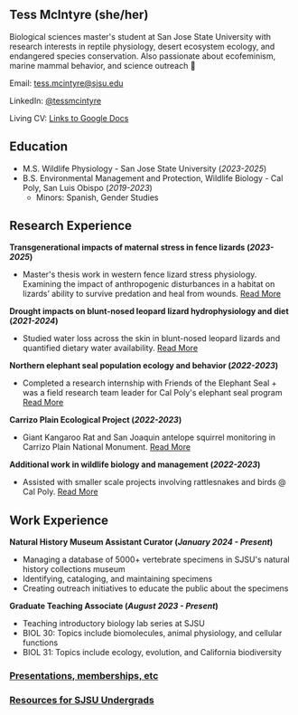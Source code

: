 ## Tess McIntyre (she/her)
Biological sciences master's student at San Jose State University with research interests in reptile physiology, desert ecosystem ecology, and endangered species conservation. Also passionate about ecofeminism, marine mammal behavior, and science outreach 🦎

Email: tess.mcintyre@sjsu.edu

LinkedIn: [@tessmcintyre](https://www.linkedin.com/in/tessmcintyre/)

Living CV: [Links to Google Docs](https://docs.google.com/document/d/1bI2r__Oez5Ioz6P-OCITQES_pvT23VSpC0dJUuF_5PA/edit?usp=sharing/)

## Education							       		
- M.S. Wildlife Physiology - San Jose State University (_2023-2025_)	 			        		
- B.S. Environmental Management and Protection, Wildlife Biology - Cal Poly, San Luis Obispo (_2019-2023_)
  - Minors: Spanish, Gender Studies

## Research Experience
**Transgenerational impacts of maternal stress in fence lizards (_2023-2025_)**

- Master's thesis work in western fence lizard stress physiology. Examining the impact of anthropogenic disturbances in a habitat on lizards’ ability to survive predation and heal from wounds. [Read More](./stressphysiology.html)

**Drought impacts on blunt-nosed leopard lizard hydrophysiology and diet (_2021-2024_)**

- Studied water loss across the skin in blunt-nosed leopard lizards and quantified dietary water availability. [Read More](./BNLL.html)

**Northern elephant seal population ecology and behavior (_2022-2023_)**

- Completed a research internship with Friends of the Elephant Seal + was a field research team leader for Cal Poly's elephant seal program [Read More](./eseals.html)

**Carrizo Plain Ecological Project (_2022-2023_)**
- Giant Kangaroo Rat and San Joaquin antelope squirrel monitoring in Carrizo Plain National Monument. [Read More](./CPEP.html)

**Additional work in wildlife biology and management (_2022-2023_)**
- Assisted with smaller scale projects involving rattlesnakes and birds @ Cal Poly. [Read More](./moreresearch.html)

## Work Experience
**Natural History Museum Assistant Curator (_January 2024 - Present_)**
- Managing a database of 5000+ vertebrate specimens in SJSU's natural history collections museum
- Identifying, cataloging, and maintaining specimens
- Creating outreach initiatives to educate the public about the specimens

**Graduate Teaching Associate (_August 2023 - Present_)**
- Teaching introductory biology lab series at SJSU
- BIOL 30: Topics include biomolecules, animal physiology, and cellular functions
- BIOL 31: Topics include ecology, evolution, and California biodiversity

### [Presentations, memberships, etc](./moreofme.html)

### [Resources for SJSU Undergrads](./SJSUresources.html)
   

  

